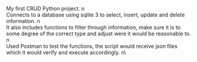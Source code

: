 My first CRUD Python project. n\
Connects to a database using sqlite 3 to select, insert, update and delete information. n\
It also includes functions to filter through information, make sure it is to some degree of the correct type and adjust were it would be reasonable to. n\
Used Postman to test the functions, the script would receive json files which it would verify and execute accordingly. n\

<!-- View
Example json
{
  "filter":[
    {
      "quantity": ["", "operator"],
      "name": ["", "operator"],
      "id": 0
      },
    {
      "name": ["", "", "operator('--' in the case of two values)"]
    }
  ]
} -->

<!-- Add products
Example json
{
    "user": "admin",
    "data": [
        {"name": "", "quantity": 0},
        {"name": "", "quantity": 0},
    ]
} -->

<!-- Remove products
Example json
{
    "user": "admin",
    "data": [
        {"name": ""}
    ]
} -->

<!-- Edit products
Example json
{
    "user": "admin",
    "data": [
        {"name": "", "new quantity": 0, "new name": ""},
        {"name": "", "new name": ""}
    ]
} -->

<!-- Add clients
Example json
{
    "user": "admin",
    "data":[
        {"name": ""},
        {"name": ""},
        {"name": ""}
    ]
} -->

<!-- Remove clients
Example json
{
    "user": "",
    "data":[
        {
            "name": ""
        }
    ]
} -->

<!-- Edit clients
Example json
{
    "user": "",
    "data":[
        {"new name": ""}
    ]
} -->